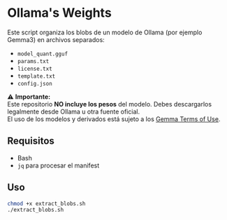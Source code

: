 # Ollama's Weights

Este script organiza los blobs de un modelo de Ollama (por ejemplo Gemma3) en archivos separados:
- `model_quant.gguf`
- `params.txt`
- `license.txt`
- `template.txt`
- `config.json`

⚠️ **Importante:**  
Este repositorio **NO incluye los pesos** del modelo. Debes descargarlos legalmente desde Ollama u otra fuente oficial.  
El uso de los modelos y derivados está sujeto a los [Gemma Terms of Use](https://ai.google.dev/gemma/terms).

## Requisitos
- Bash
- `jq` para procesar el manifest

## Uso
```bash
chmod +x extract_blobs.sh
./extract_blobs.sh
